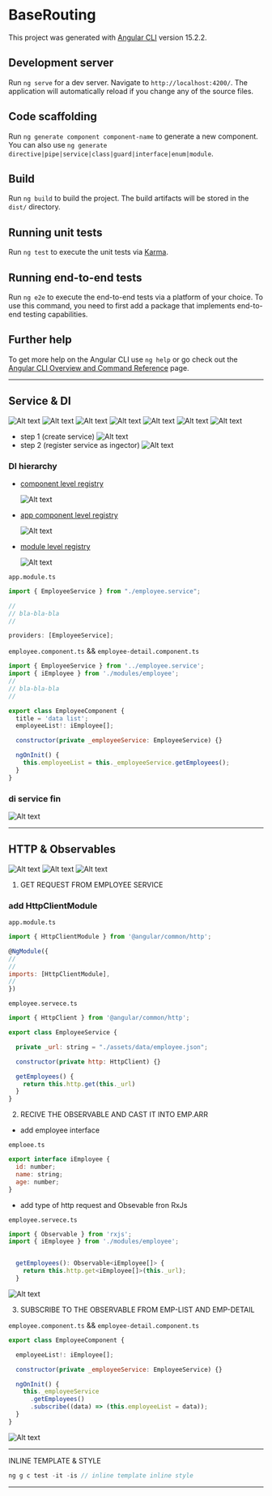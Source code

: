 # BaseRouting

This project was generated with [Angular CLI](https://github.com/angular/angular-cli) version 15.2.2.

## Development server

Run `ng serve` for a dev server. Navigate to `http://localhost:4200/`. The application will automatically reload if you change any of the source files.

## Code scaffolding

Run `ng generate component component-name` to generate a new component. You can also use `ng generate directive|pipe|service|class|guard|interface|enum|module`.

## Build

Run `ng build` to build the project. The build artifacts will be stored in the `dist/` directory.

## Running unit tests

Run `ng test` to execute the unit tests via [Karma](https://karma-runner.github.io).

## Running end-to-end tests

Run `ng e2e` to execute the end-to-end tests via a platform of your choice. To use this command, you need to first add a package that implements end-to-end testing capabilities.

## Further help

To get more help on the Angular CLI use `ng help` or go check out the [Angular CLI Overview and Command Reference](https://angular.io/cli) page.

---

## Service & DI

![Alt text](src/assets/readmeAssets/wo-dependency-injection.png)
![Alt text](src/assets/readmeAssets/with-dep-enjc.png)
![Alt text](src/assets/readmeAssets/di-design-pattern.png)
![Alt text](src/assets/readmeAssets/di-pattern-testing.png)
![Alt text](src/assets/readmeAssets/di-pattern-issue.png)
![Alt text](src/assets/readmeAssets/angular-di-work.png)
![Alt text](src/assets/readmeAssets/ang-di-at-work.png)

- step 1 (create service)
  ![Alt text](src/assets/readmeAssets/di-step1.png)
- step 2 (register service as ingector)
  ![Alt text](src/assets/readmeAssets/di-step2.png)

### DI hierarchy

- <ins>component level registry</ins>

  ![Alt text](src/assets/readmeAssets/di-hierarchy.png)

- <ins>app component level registry</ins>

  ![Alt text](src/assets/readmeAssets/di-hierarchy-app-level.png)

- <ins>module level registry</ins>

  ![Alt text](src/assets/readmeAssets/di-hierarchy-module-level.png)

`app.module.ts`

```javascript
import { EmployeeService } from "./employee.service";

//
// bla-bla-bla
//

providers: [EmployeeService];
```

`employee.component.ts` && `employee-detail.component.ts`

```javascript
import { EmployeeService } from '../employee.service';
import { iEmployee } from './modules/employee';
//
// bla-bla-bla
//

export class EmployeeComponent {
  title = 'data list';
  employeeList!: iEmployee[];

  constructor(private _employeeService: EmployeeService) {}

  ngOnInit() {
    this.employeeList = this._employeeService.getEmployees();
  }
}
```

### di service fin

![Alt text](src/assets/readmeAssets/di-service-fin.png)

---

## HTTP & Observables

![Alt text](src/assets/readmeAssets/HTTP-mechanism.png)
![Alt text](src/assets/readmeAssets/observables-explanation.png)
![Alt text](src/assets/readmeAssets/observables-explanation2.png)

1. GET REQUEST FROM EMPLOYEE SERVICE

### add HttpClientModule

`app.module.ts`

```javascript
import { HttpClientModule } from '@angular/common/http';

@NgModule({
//
//
imports: [HttpClientModule],
//
})

```

`employee.servece.ts`

```javascript
import { HttpClient } from '@angular/common/http';

export class EmployeeService {

  private _url: string = "./assets/data/employee.json";

  constructor(private http: HttpClient) {}

  getEmployees() {
    return this.http.get(this._url)
  }
}

```

2. RECIVE THE OBSERVABLE AND CAST IT INTO EMP.ARR

- add employee interface

`emploee.ts`

```javascript
export interface iEmployee {
  id: number;
  name: string;
  age: number;
}
```

- add type of http request and Obsevable fron RxJs

`employee.servece.ts`

```javascript
import { Observable } from 'rxjs';
import { iEmployee } from './modules/employee';


  getEmployees(): Observable<iEmployee[]> {
    return this.http.get<iEmployee[]>(this._url);
  }

```

![Alt text](src/assets/readmeAssets/observable&rxjs.png)

3. SUBSCRIBE TO THE OBSERVABLE FROM EMP-LIST AND EMP-DETAIL

`employee.component.ts` && `employee-detail.component.ts`

```javascript
export class EmployeeComponent {

  employeeList!: iEmployee[];

  constructor(private _employeeService: EmployeeService) {}

  ngOnInit() {
    this._employeeService
      .getEmployees()
      .subscribe((data) => (this.employeeList = data));
  }
}

```

![Alt text](src/assets/readmeAssets/get-http-observable-fin.png)

---

INLINE TEMPLATE & STYLE

```javascript
ng g c test -it -is // inline template inline style

```

---

